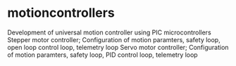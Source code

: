 # motioncontrollers
Development of universal motion controller using PIC microcontrollers
Stepper motor controller; Configuration of motion paramters, safety loop, open loop control loop, telemetry loop
Servo motor controller; Configuration of motion paramters, safety loop, PID control loop, telemetry loop
